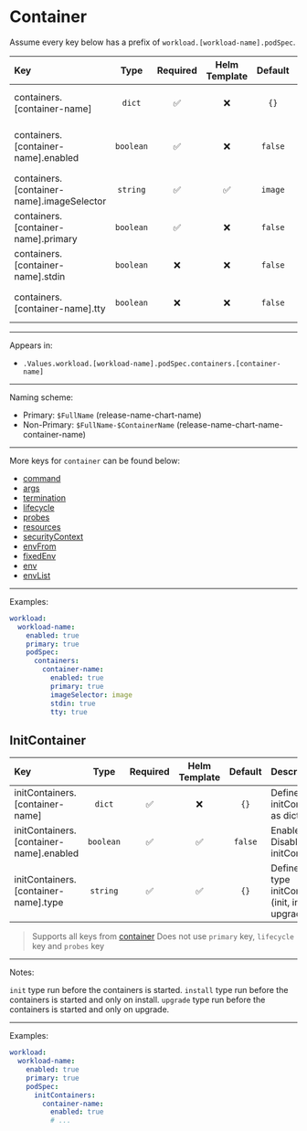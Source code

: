 # Container

Assume every key below has a prefix of `workload.[workload-name].podSpec`.

| Key                                       |   Type    | Required | Helm Template | Default | Description                       |
| :---------------------------------------- | :-------: | :------: | :-----------: | :-----: | :-------------------------------- |
| containers.[container-name]               |  `dict`   |    ✅    |      ❌       |  `{}`   | Define the container as dict      |
| containers.[container-name].enabled       | `boolean` |    ✅    |      ❌       | `false` | Enables or Disables the container |
| containers.[container-name].imageSelector | `string`  |    ✅    |      ✅       | `image` | Defines the image dict to use     |
| containers.[container-name].primary       | `boolean` |    ✅    |      ❌       | `false` | Sets the container as primary     |
| containers.[container-name].stdin         | `boolean` |    ❌    |      ❌       | `false` | whether to enable stdin or not    |
| containers.[container-name].tty           | `boolean` |    ❌    |      ❌       | `false` | whether to enable tty or not      |

---

Appears in:

- `.Values.workload.[workload-name].podSpec.containers.[container-name]`

---

Naming scheme:

- Primary: `$FullName` (release-name-chart-name)
- Non-Primary: `$FullName-$ContainerName` (release-name-chart-name-container-name)

---

More keys for `container` can be found below:

- [command](command.md)
- [args](args.md)
- [termination](termination.md)
- [lifecycle](lifecycle.md)
- [probes](probes.md)
- [resources](resources.md)
- [securityContext](securityContext.md)
- [envFrom](envFrom.md)
- [fixedEnv](fixedEnv.md)
- [env](env.md)
- [envList](envList.md)

---

Examples:

```yaml
workload:
  workload-name:
    enabled: true
    primary: true
    podSpec:
      containers:
        container-name:
          enabled: true
          primary: true
          imageSelector: image
          stdin: true
          tty: true
```

## InitContainer

| Key                                     |   Type    | Required | Helm Template | Default | Description                                            |
| :-------------------------------------- | :-------: | :------: | :-----------: | :-----: | :----------------------------------------------------- |
| initContainers.[container-name]         |  `dict`   |    ✅    |      ❌       |  `{}`   | Define the initContainer as dict                       |
| initContainers.[container-name].enabled | `boolean` |    ✅    |      ✅       | `false` | Enables or Disables the initContainer                  |
| initContainers.[container-name].type    | `string`  |    ✅    |      ✅       |  `{}`   | Define the type initContainer (init, install, upgrade) |

> Supports all keys from [container](README.md)
> Does not use `primary` key, `lifecycle` key and `probes` key

---

Notes:

`init` type run before the containers is started.
`install` type run before the containers is started and only on install.
`upgrade` type run before the containers is started and only on upgrade.

---

Examples:

```yaml
workload:
  workload-name:
    enabled: true
    primary: true
    podSpec:
      initContainers:
        container-name:
          enabled: true
          # ...
```
